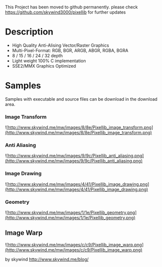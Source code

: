This Project has been moved to github permanently. please check https://github.com/skywind3000/pixellib for further updates

# Description #

  * High Quality Anti-Alising Vector/Raster Graphics
  * Multi-Pixel-Format: RGB, BGR, ARGB, ABGR, RGBA, BGRA
  * 8 / 15 / 16 / 24 / 32 depth
  * Light weight 100% C implementation
  * SSE2/MMX Graphics Optimized

# Samples #

Samples with executable and source files can be download in the download area.

### Image Transform ###
![http://www.skywind.me/mw/images/8/8e/Pixellib_image_transform.png](http://www.skywind.me/mw/images/8/8e/Pixellib_image_transform.png)

### Anti Aliasing ###
![http://www.skywind.me/mw/images/9/9c/Pixellib_anti_aliasing.png](http://www.skywind.me/mw/images/9/9c/Pixellib_anti_aliasing.png)

### Image Drawing ###
![http://www.skywind.me/mw/images/4/41/Pixellib_image_drawing.png](http://www.skywind.me/mw/images/4/41/Pixellib_image_drawing.png)

### Geometry ###
![http://www.skywind.me/mw/images/1/1e/Pixellib_geometry.png](http://www.skywind.me/mw/images/1/1e/Pixellib_geometry.png)

## Image Warp ##
![http://www.skywind.me/mw/images/c/c9/Pixellib_image_warp.png](http://www.skywind.me/mw/images/c/c9/Pixellib_image_warp.png)

by skywind
http://www.skywind.me/blog/
